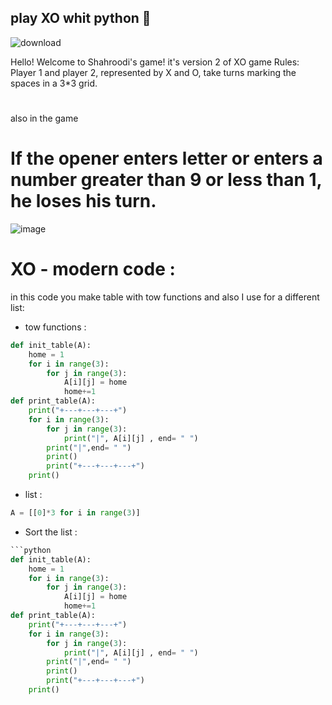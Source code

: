 ## play XO whit python 📼
![download](https://github.com/mohammad-hasan-shahroodi/Play-XO/assets/140893151/f6635c83-9afe-476c-b16a-6515d2fdb628)


Hello! Welcome to Shahroodi's game!
it's version 2 of XO game
Rules: Player 1 and player 2, represented by X and O, take turns marking the spaces in a 3*3 grid. 
#
also in the game 
# If the opener enters letter or enters a number greater than 9 or less than 1, he loses his turn.

![image](https://github.com/mohammad-hasan-shahroodi/Play-XO/assets/140893151/91dd9e92-2e38-4506-9b67-dff4d4cc5f90)

# XO - modern code :
in this code you make table with tow functions and also I use for a different list:
- tow functions : 
```python
def init_table(A):
    home = 1
    for i in range(3):
        for j in range(3):
            A[i][j] = home
            home+=1
def print_table(A):
    print("+---+---+---+")
    for i in range(3):
        for j in range(3):
            print("|", A[i][j] , end= " ")
        print("|",end= " ")
        print()
        print("+---+---+---+")
    print()
```
- list :
```python
A = [[0]*3 for i in range(3)]
```
- Sort the list :
```python
```python
def init_table(A):
    home = 1
    for i in range(3):
        for j in range(3):
            A[i][j] = home
            home+=1
def print_table(A):
    print("+---+---+---+")
    for i in range(3):
        for j in range(3):
            print("|", A[i][j] , end= " ")
        print("|",end= " ")
        print()
        print("+---+---+---+")
    print()
```
